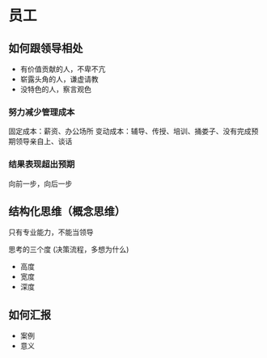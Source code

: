 # 员工

## 如何跟领导相处

- 有价值贡献的人，不卑不亢
- 崭露头角的人，谦虚请教
- 没特色的人，察言观色

### 努力减少管理成本

固定成本：薪资、办公场所
变动成本：辅导、传授、培训、捅娄子、没有完成预期领导亲自上、谈话

### 结果表现超出预期

向前一步，向后一步

## 结构化思维（概念思维）

只有专业能力，不能当领导

思考的三个度 (决策流程，多想为什么)

- 高度
- 宽度
- 深度

## 如何汇报

- 案例
- 意义
